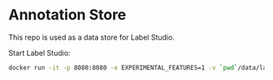 # Annotation Store

This repo is used as a data store for Label Studio.

Start Label Studio:

```bash
docker run -it -p 8080:8080 -e EXPERIMENTAL_FEATURES=1 -v `pwd`/data/label-studio:/label-studio/data heartexlabs/label-studio:latest
```
